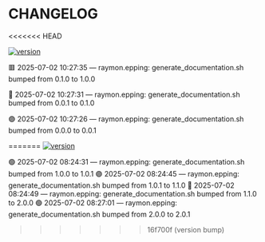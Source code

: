 # CHANGELOG
<<<<<<< HEAD

[![version](https://img.shields.io/badge/version-1.0.0-red)](https://github.com/raymonepping)

🟥 2025-07-02 10:27:35 — raymon.epping: generate_documentation.sh bumped from 0.1.0 to 1.0.0

🔵 2025-07-02 10:27:31 — raymon.epping: generate_documentation.sh bumped from 0.0.1 to 0.1.0

🟣 2025-07-02 10:27:26 — raymon.epping: generate_documentation.sh bumped from 0.0.0 to 0.0.1

=======
[![version](https://img.shields.io/badge/version-2.0.1-blue)](https://github.com/raymonepping)

🟢 2025-07-02 08:24:31 — raymon.epping: generate_documentation.sh bumped from 1.0.0 to 1.0.1
🟣 2025-07-02 08:24:45 — raymon.epping: generate_documentation.sh bumped from 1.0.1 to 1.1.0
🔵 2025-07-02 08:24:49 — raymon.epping: generate_documentation.sh bumped from 1.1.0 to 2.0.0
🟢 2025-07-02 08:27:01 — raymon.epping: generate_documentation.sh bumped from 2.0.0 to 2.0.1
>>>>>>> 16f700f (version bump)
